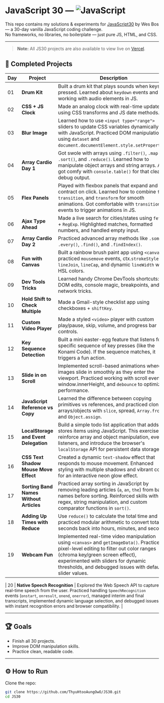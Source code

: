 # JavaScript 30 — ![JavaScript](https://img.shields.io/badge/Made%20with-JavaScript-yellow?logo=javascript)

This repo contains my solutions & experiments for [JavaScript30](https://javascript30.com/) by Wes Bos — a 30-day vanilla JavaScript coding challenge.  
No frameworks, no libraries, no boilerplate — just pure JS, HTML, and CSS.

---

> **Note:** All JS30 projects are also available to view live on [Vercel](https://js-30-two.vercel.app/).

## 📌 Completed Projects

| Day | Project                                 | Description                                                                                                                                                                                                                                                                  |
| --- | --------------------------------------- | ---------------------------------------------------------------------------------------------------------------------------------------------------------------------------------------------------------------------------------------------------------------------------- |
| 01  | **Drum Kit**                            | Built a drum kit that plays sounds when keys are pressed. Learned about `keydown` events and working with audio elements in JS.                                                                                                                                              |
| 02  | **CSS + JS Clock**                      | Made an analog clock with real-time updates using CSS transforms and JS date methods.                                                                                                                                                                                        |
| 03  | **Blur Image**                          | Learned how to use `<input type="range">` sliders to update CSS variables dynamically with JavaScript. Practiced DOM manipulation using `dataset` and `document.documentElement.style.setProperty()`.                                                                        |
| 04  | **Array Cardio Day 1**                  | Got swole with arrays using `.filter()`, `.map()`, `.sort()`, and `.reduce()`. Learned how to manipulate object arrays and string arrays. Also got comfy with `console.table()` for that clean debug output.                                                                 |
| 05  | **Flex Panels**                         | Played with flexbox panels that expand and contract on click. Learned how to combine `flex`, `transition`, and `transform` for smooth animations. Got comfortable with `transitionend` events to trigger animations in JS.                                                   |
| 06  | **Ajax Type Ahead**                     | Made a live search for cities/states using `fetch` + `RegExp`. Highlighted matches, formatted numbers, and handled empty input.                                                                                                                                              |
| 07  | **Array Cardio Day 2**                  | Practiced advanced array methods like `.some()`, `.every()`, `.find()`, and `.findIndex()`.                                                                                                                                                                                  |
| 08  | **Fun with Canvas**                     | Built a rainbow brush paint app using `<canvas>`, practiced `mousemove` events, ctx.`strokeStyle`, `lineJoin`, `lineCap`, and dynamic `lineWidth` with HSL colors.                                                                                                           |
| 09  | **Dev Tools Tricks**                    | Learned handy Chrome DevTools shortcuts: live DOM edits, console magic, breakpoints, and network tricks.                                                                                                                                                                     |
| 10  | **Hold Shift to Check Multiple**        | Made a Gmail-style checklist app using checkboxes + `shiftKey`.                                                                                                                                                                                                              |
| 11  | **Custom Video Player**                 | Made a styled `<video>` player with custom play/pause, skip, volume, and progress bar controls.                                                                                                                                                                              |
| 12  | **Key Sequence Detection**              | Built a mini easter-egg feature that listens for a specific sequence of key presses (like the Konami Code). If the sequence matches, it triggers a fun action.                                                                                                               |
| 13  | **Slide in on Scroll**                  | Implemented scroll-based animations where images slide in smoothly as they enter the viewport. Practiced working with scroll events, window.innerHeight, and `debounce` to optimize performance.                                                                             |
| 14  | **JavaScript Reference vs Copy**        | Learned the difference between copying primitives vs references, and practiced cloning arrays/objects with `slice`, spread, `Array.from`, and `Object.assign`.                                                                                                               |
| 15  | **LocalStorage and Event Delegation**   | Build a simple todo list application that adds and stores items using JavaScript. This exercise will reinforce array and object manipulation, event listeners, and introduce the browser's `localStorage` API for persistent data storage.                                   |
| 16  | **CSS Text Shadow Mouse Move Effect**   | Created a dynamic `text-shadow` effect that responds to mouse movement. Enhanced styling with multiple shadows and vibrant colors for an interactive neon glow effect.                                                                                                       |
| 17  | **Sorting Band Names Without Articles** | Practiced array sorting in JavaScript by removing leading articles (`a`, `an`, `the`) from band names before sorting. Reinforced skills with regex, string manipulation, and custom comparator functions in `sort()`.                                                        |
| 18  | **Adding Up Times with Reduce**         | Use `reduce()` to calculate the total time and practiced modular arithmetic to convert total seconds back into hours, minutes, and seconds.                                                                                                                                  |
| 19  | **Webcam Fun**                          | Implemented real-time video manipulation using `<canvas>` and `getImageData()`. Practiced pixel-level editing to filter out color ranges (chroma key/green screen effect), experimented with sliders for dynamic thresholds, and debugged issues with default slider values. |

| 20 | **Native Speech Recognition** | Explored the Web Speech API to capture real-time speech from the user. Practiced handling `SpeechRecognition` events (`onstart`, `onresult`, `onend`, `onerror`), managed interim and final transcripts, implemented dynamic language selection, and debugged issues with instant recognition errors and browser compatibility. |

---

## 🏆 Goals

- Finish all 30 projects.
- Improve DOM manipulation skills.
- Practice clean, readable code.

---

## ⚙️ How to Run

Clone the repo:

```bash
git clone https://github.com/ThyuHtooAungOwO/JS30.git
cd JS30
```

